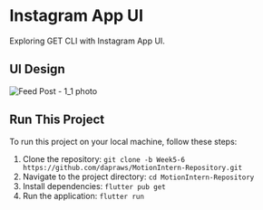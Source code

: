 # Instagram App UI

Exploring GET CLI with Instagram App UI.

## UI Design
![Feed Post - 1_1 photo](https://github.com/dapraws/MotionIntern-Repository/assets/122019775/995b440e-13f9-44cc-b52d-2af98a1a4981)

## Run This Project

To run this project on your local machine, follow these steps:

1. Clone the repository: `git clone -b Week5-6 https://github.com/dapraws/MotionIntern-Repository.git`
2. Navigate to the project directory: `cd MotionIntern-Repository`
3. Install dependencies: `flutter pub get`
4. Run the application: `flutter run`
